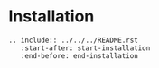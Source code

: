 # Installation

```{eval-rst}
.. include:: ../../../README.rst
   :start-after: start-installation
   :end-before: end-installation
```
